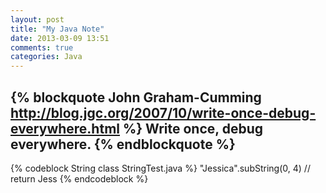 ```yaml
---
layout: post
title: "My Java Note"
date: 2013-03-09 13:51
comments: true
categories: Java
---
```


{% blockquote John Graham-Cumming http://blog.jgc.org/2007/10/write-once-debug-everywhere.html %}
Write once, debug everywhere.
{% endblockquote %} 
-----------
{% codeblock String class StringTest.java  %}
"Jessica".subString(0, 4) // return Jess
{% endcodeblock %}


